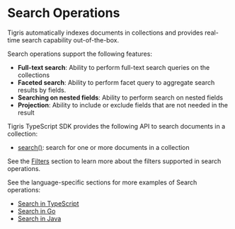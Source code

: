 # Search Operations

Tigris automatically indexes documents in collections and provides real-time
search capability out-of-the-box.

Search operations support the following features:

- **Full-text search**: Ability to perform full-text search queries on the
  collections
- **Faceted search**: Ability to perform facet query to aggregate search
  results by fields.
- **Searching on nested fields**: Ability to perform search on nested fields
- **Projection**: Ability to include or exclude fields that are not needed in
  the result

Tigris TypeScript SDK provides the following API to search documents
in a collection:

- [search()](../typescript/database/search.mdx#searching-for-documents): search for one
  or more documents in a collection

See the [Filters](filters.md) section to learn more about the filters supported in
search operations.

See the language-specific sections for more examples of Search operations:

- [Search in TypeScript](../typescript/database/search.mdx)
- [Search in Go](../golang/database/search.mdx)
- [Search in Java](../java/database/search.mdx)
